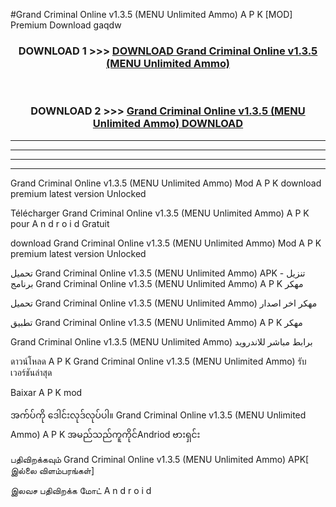 #Grand Criminal Online  v1.3.5 (MENU Unlimited Ammo) A P K [MOD] Premium Download gaqdw



<div align="center">

<h3>DOWNLOAD 1 >>> <a href="https://teeasianyam.web.app?sq=Grand Criminal Online  v1.3.5 (MENU Unlimited Ammo)">DOWNLOAD Grand Criminal Online  v1.3.5 (MENU Unlimited Ammo) </a></h3><br>

<h3>DOWNLOAD 2 >>> <a href="https://teeasianyam.web.app?sq=Grand Criminal Online  v1.3.5 (MENU Unlimited Ammo) ">Grand Criminal Online  v1.3.5 (MENU Unlimited Ammo)  DOWNLOAD </a></h3>

</div>


----------------------------------------------------------

----------------------------------------------------------

----------------------------------------------------------

----------------------------------------------------------


Grand Criminal Online  v1.3.5 (MENU Unlimited Ammo)  Mod A P K download premium latest version Unlocked

Télécharger Grand Criminal Online  v1.3.5 (MENU Unlimited Ammo)  A P K pour A n d r o i d Gratuit

download Grand Criminal Online  v1.3.5 (MENU Unlimited Ammo)  Mod A P K premium latest version Unlocked

تحميل Grand Criminal Online  v1.3.5 (MENU Unlimited Ammo)  APK - تنزيل برنامج Grand Criminal Online  v1.3.5 (MENU Unlimited Ammo)  A P K مهكر

تحميل Grand Criminal Online  v1.3.5 (MENU Unlimited Ammo)  مهكر اخر اصدار

تطبيق Grand Criminal Online  v1.3.5 (MENU Unlimited Ammo)  A P K مهكر

Grand Criminal Online  v1.3.5 (MENU Unlimited Ammo)  برابط مباشر للاندرويد

ดาวน์โหลด A P K Grand Criminal Online  v1.3.5 (MENU Unlimited Ammo)  รับเวอร์ชันล่าสุด

Baixar A P K mod

အက်ပ်ကို ဒေါင်းလုဒ်လုပ်ပါ။ Grand Criminal Online  v1.3.5 (MENU Unlimited Ammo)  A P K အမည်သည်ကူကိုင်Andriod ဗားရှင်း

பதிவிறக்கவும் Grand Criminal Online  v1.3.5 (MENU Unlimited Ammo)  APK[ இல்லை விளம்பரங்கள்] 
 
இலவச பதிவிறக்க மோட் A n d r o i d



